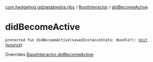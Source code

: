 [com.hedgehog.gdzietabiedra.ribs](../index.md) / [RootInteractor](index.md) / [didBecomeActive](./did-become-active.md)

# didBecomeActive

`protected fun didBecomeActive(savedInstanceState: Bundle?): `[`Unit`](https://kotlinlang.org/api/latest/jvm/stdlib/kotlin/-unit/index.html) [(source)](https://github.com/asvid/GdzieTaBiedra/tree/master/app/src/main/java/com/hedgehog/gdzietabiedra/ribs/RootInteractor.kt#L35)

Overrides [BaseInteractor.didBecomeActive](../../com.uber.rib.core/-base-interactor/did-become-active.md)

